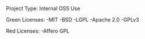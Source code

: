 Project Type: Internal OSS Use
 
Green Licenses: 
-MIT
-BSD
-LGPL
-Apache 2.0
-GPLv3

Red Licenses:
-Affero GPL
